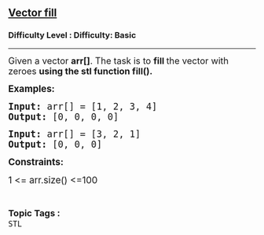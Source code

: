 <h2><a href="https://www.geeksforgeeks.org/problems/vector-fill/1?page=1&category=Arrays,Mathematical,Strings,STL,Matrix,Map,prefix-sum,Merge%20Sort,Kadane&difficulty=Basic&status=unsolved&sortBy=accuracy">Vector fill</a></h2><h3>Difficulty Level : Difficulty: Basic</h3><hr><div class="problems_problem_content__Xm_eO"><p><span style="font-size: 18px;">Given a vector&nbsp;<strong>arr[]</strong>. The task is to <strong>fill </strong>the vector with zeroes <strong>using the stl function fill().</strong></span></p>
<p><span style="font-size: 14pt;"><strong>Examples:</strong></span></p>
<pre><span style="font-size: 14pt;"><strong>Input:</strong> arr[] = [1, 2, 3, 4]<br><strong>Output: </strong>[0, 0, 0, 0]</span></pre>
<pre><span style="font-size: 14pt;"><strong>Input:</strong> arr[] = [3, 2, 1]<br><strong>Output: </strong>[0, 0, 0]</span></pre>
<p><span style="font-size: 14pt;"><strong>Constraints:</strong></span></p>
<p><span style="font-size: 14pt;">1 &lt;= arr.size() &lt;=100</span></p></div><br><p><span style=font-size:18px><strong>Topic Tags : </strong><br><code>STL</code>&nbsp;